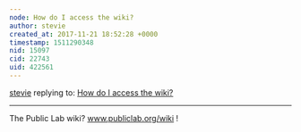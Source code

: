 ```yaml
---
node: How do I access the wiki?
author: stevie
created_at: 2017-11-21 18:52:28 +0000
timestamp: 1511290348
nid: 15097
cid: 22743
uid: 422561
---
```




[stevie](../profile/stevie) replying to: [How do I access the wiki?](../notes/partsandcrafts/10-27-2017/how-do-i-access-the-wiki)

----
The Public Lab wiki? www.publiclab.org/wiki ! 